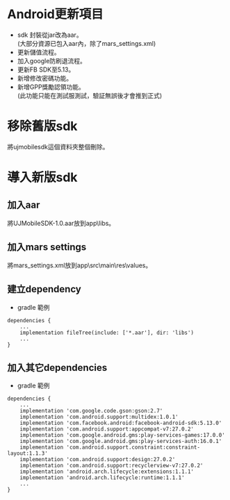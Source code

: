 # Android更新項目
* sdk 封裝從jar改為aar。  
(大部分資源已包入aar內，除了mars_settings.xml)
* 更新儲值流程。
* 加入google防刷退流程。
* 更新FB SDK至5.13。
* 新增修改密碼功能。
* 新增GPP獎勵認領功能。  
(此功能只能在測試服測試，驗証無誤後才會推到正式)

# 移除舊版sdk
將ujmobilesdk這個資料夾整個刪除。

# 導入新版sdk
## 加入aar
將UJMobileSDK-1.0.aar放到app\libs。
## 加入mars settings
將mars_settings.xml放到app\src\main\res\values。
## 建立dependency
* gradle 範例
```
dependencies {
    ...
    implementation fileTree(include: ['*.aar'], dir: 'libs')
    ...
}
```
## 加入其它dependencies
* gradle 範例
```
dependencies {
    ...
    implementation 'com.google.code.gson:gson:2.7'
    implementation 'com.android.support:multidex:1.0.1'
    implementation 'com.facebook.android:facebook-android-sdk:5.13.0'
    implementation 'com.android.support:appcompat-v7:27.0.2'
    implementation 'com.google.android.gms:play-services-games:17.0.0'
    implementation 'com.google.android.gms:play-services-auth:16.0.1'
    implementation 'com.android.support.constraint:constraint-layout:1.1.3'
    implementation 'com.android.support:design:27.0.2'
    implementation 'com.android.support:recyclerview-v7:27.0.2'
    implementation 'android.arch.lifecycle:extensions:1.1.1'
    implementation 'android.arch.lifecycle:runtime:1.1.1'
    ...
}
```
